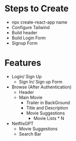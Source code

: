 # Steps to Create

- npx create-react-app name
- Configure Tailwind
- Build header
- Build Login Form
- Signup Form

# Features
- Login/ Sign Up
  - Sign In/ Sign up Form
- Browse (After Authentication)
    - Header
    - Main Movie
        - Trailer in BackGround
        - Title and Description
        - Movie Suggestions
            - Movie Lists * N
- NetflixGPT
  - Movie Suggestions
  - Search Bar